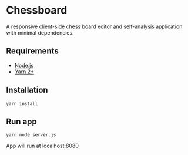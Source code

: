 # Chessboard
A responsive client-side chess board editor and self-analysis application with minimal dependencies.

## Requirements
- [Node.js](https://nodejs.org/en)
- [Yarn 2+](https://yarnpkg.com/)

## Installation
```
yarn install
```

## Run app
```
yarn node server.js
```
App will run at localhost:8080
